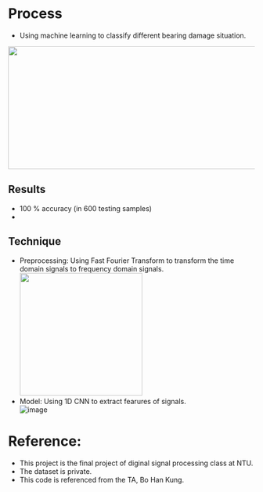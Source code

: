 # Process
* Using machine learning to classify different bearing damage situation. <br />
<img src = "https://github.com/NTU-Chiu/ML_Projects/assets/91785016/97529902-57ba-4105-ac93-b455b9482231" width = "850" height = "250">

## Results
* 100 % accuracy (in 600 testing samples)
* 
## Technique
* Preprocessing:
  Using Fast Fourier Transform to transform the time domain signals to frequency domain signals. <br />
  <img src = "https://github.com/NTU-Chiu/ML_Projects/assets/91785016/6a7cf491-3c19-4dde-be22-6489a265dca6.png" width = "250" height = "250">
* Model:
  Using 1D CNN to extract fearures of signals.  <br />
![image](https://github.com/NTU-Chiu/ML_Projects/assets/91785016/a4da5184-2b65-489c-a277-58e3632a534b)

# Reference:
* This project is the final project of diginal signal processing class at NTU.
* The dataset is private.
* This code is referenced from the TA, Bo Han Kung.
